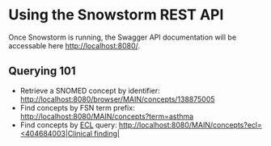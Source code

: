 # Using the Snowstorm REST API
Once Snowstorm is running, the Swagger API documentation will be accessable here <http://localhost:8080/>.

## Querying 101
- Retrieve a SNOMED concept by identifier: <http://localhost:8080/browser/MAIN/concepts/138875005>
- Find concepts by FSN term prefix: <http://localhost:8080/MAIN/concepts?term=asthma>
- Find concepts by [ECL](http://snomed.org/ecl) query: [http://localhost:8080/MAIN/concepts?ecl=<404684003|Clinical finding|](http://localhost:8080/MAIN/concepts?ecl=%3C404684003%7CClinical%20finding%7C)
